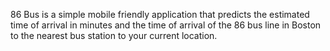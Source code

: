 86 Bus is a simple mobile friendly application that predicts the estimated time of arrival in minutes and the time of arrival of the 86 bus line in Boston to the nearest 
bus station to your current location. 